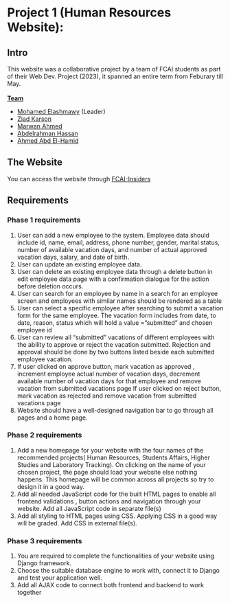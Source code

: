 <h1>Project 1 (Human Resources Website):</h1>

<h2>Intro</h2>
This website was a collaborative project by a team of FCAI students as part of their Web Dev. Project (2023), it spanned an entire term from Feburary till May. </br></br>
<b><u>Team</u></b>
<ul>
  <li>
    <a href = "https://www.linkedin.com/in/mohamed-elashmawy-103b5223b/">Mohamed Elashmawy</a> (Leader)
  </li>
  <li>
    <a href = "https://www.linkedin.com/in/zkarsoun/">Ziad Karson</a>
  </li>
  <li>
    <a href = "https://www.linkedin.com/in/marwan-ahmed-b37b45245/">Marwan Ahmed</a>
  </li>
  <li>
     <a href = "https://github.com/abdulrahman1238">Abdelrahman Hassan</a>
  </li>
  <li>
     <a href = "https://github.com/AhmedAbdelhamid19">Ahmed Abd El-Hamid</a>
  </li>
</ul>

<h2>The Website</h1>
You can access the website through <a href = "https://dark2343.pythonanywhere.com"> FCAI-Insiders </a> 

<h2>Requirements</h2>
<h3>Phase 1 requirements</h3>
<ol>
<li> 
  User can add a new employee to the system. Employee data should include id,
name, email, address, phone number, gender, marital status, number of available
vacation days, and number of actual approved vacation days, salary, and date of
birth.
</li>
  <li> 
User can update an existing employee data.
  </li>
  <li> 
User can delete an existing employee data through a delete button in edit
employee data page with a confirmation dialogue for the action before deletion
occurs.
</li>
  <li> 
User can search for an employee by name in a search for an employee screen
and employees with similar names should be rendered as a table
</li>
  <li> 
User can select a specific employee after searching to submit a vacation form for
the same employee. The vacation form includes from date, to date, reason,
status which will hold a value =”submitted” and chosen employee id
</li>
  <li> 
User can review all “submitted” vacations of different employees with the ability to
approve or reject the vacation submitted. Rejection and approval should be done
by two buttons listed beside each submitted employee vacation.
</li>
  <li> 
If user clicked on approve button, mark vacation as approved , increment
employee actual number of vacation days, decrement available number of
vacation days for that employee and remove vacation from submitted vacations
page
If user clicked on reject button, mark vacation as rejected and remove vacation
from submitted vacations page
</li>
  <li> 
Website should have a well-designed navigation bar to go through all pages and
a home page.
</li>
  </ol>

<h3>Phase 2 requirements</h3>
<ol>
  <li>
Add a new homepage for your website with the four names of the recommended projects( Human Resources, Students Affairs, Higher Studies and Laboratory Tracking). On clicking on the name of your chosen project, the page should load your website else nothing happens. This homepage will be common across all projects so try to design it in a good way.
  </li>
  <li>
    Add all needed JavaScript code for the built HTML pages to enable all frontend validations , button actions and navigation through your website. Add all JavaScript code in separate file(s)
  </li>
  <li>Add all styling to HTML pages using CSS.
Applying CSS in a good way will be graded.
Add CSS in external file(s).
  </li>
</ol>

<h3>Phase 3 requirements</h3>
<ol>
  <li>
      You are required to complete the functionalities of your website using Django framework.
  </li>
  <li>
    Choose the suitable database engine to work with, connect it to Django and test your application well.
  </li>
  <li>
      Add all AJAX code to connect both frontend and backend to work together
  </li>
</ol>
  
